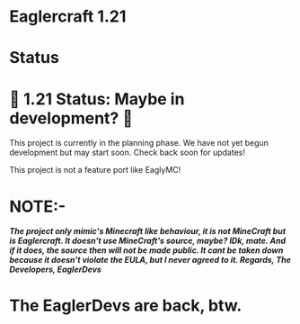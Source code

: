 # Eaglercraft 1.21
# Status
# 🚧 1.21 Status: Maybe in development? 🚧
This project is currently in the planning phase. We have not yet begun development but may start soon. Check back soon for updates!

This project is not a feature port like EaglyMC!

# NOTE:-
***The project only mimic's Minecraft like behaviour, it is not MineCraft but is Eaglercraft. It doesn't use MineCraft's source, maybe? IDk, mate. And if it does, the source then will not be made public. It cant be taken down because it doesn't violate the EULA, but I never agreed to it. Regards, The Developers, EaglerDevs***
# The EaglerDevs are back, btw.
